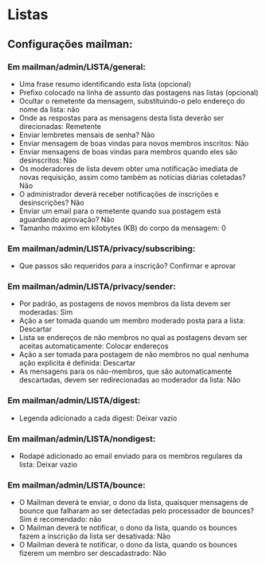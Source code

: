 # Listas

## Configurações mailman:

### Em mailman/admin/LISTA/general:

  - Uma frase resumo identificando esta lista (opcional)
  - Prefixo colocado na linha de assunto das postagens nas listas (opcional)
  - Ocultar o remetente da mensagem, substituindo-o pelo endereço do nome da lista: não
  - Onde as respostas para as mensagens desta lista deverão ser direcionadas: Remetente
  - Enviar lembretes mensais de senha? Não
  - Enviar mensagem de boas vindas para novos membros inscritos: Não
  - Enviar mensagens de boas vindas para membros quando eles são desinscritos: Não
  - Os moderadores de lista devem obter uma notificação imediata de novas requisição, assim como também as notícias diárias coletadas? Não
  - O administrador deverá receber notificações de inscrições e desinscrições? Não
  - Enviar um email para o remetente quando sua postagem está aguardando aprovação? Não
  - Tamanho máximo em kilobytes (KB) do corpo da mensagem: 0

### Em mailman/admin/LISTA/privacy/subscribing:

  - Que passos são requeridos para a inscrição? Confirmar e aprovar

### Em mailman/admin/LISTA/privacy/sender:

  - Por padrão, as postagens de novos membros da lista devem ser moderadas: Sim
  - Ação a ser tomada quando um membro moderado posta para a lista: Descartar
  - Lista se endereços de não membros no qual as postagens devam ser aceitas automaticamente: Colocar endereços
  - Ação a ser tomada para postagem de não membros no qual nenhuma ação explicita é definida: Descartar
  - As mensagens para os não-membros, que são automaticamente descartadas, devem ser redirecionadas ao moderador da lista: Não

### Em mailman/admin/LISTA/digest:

  - Legenda adicionado a cada digest: Deixar vazio

### Em mailman/admin/LISTA/nondigest:

  - Rodapé adicionado ao email enviado para os membros regulares da lista: Deixar vazio

### Em mailman/admin/LISTA/bounce:

  - O Mailman deverá te enviar, o dono da lista, quaisquer mensagens de bounce que falharam ao ser detectadas pelo processador de bounces? Sim é recomendado: não
  - O Mailman deverá te notificar, o dono da lista, quando os bounces fazem a inscrição da lista ser desativada: Não
  - O Mailman deverá te notificar, o dono da lista, quando os bounces fizerem um membro ser descadastrado: Não



  



